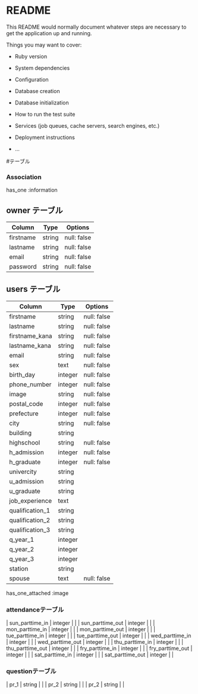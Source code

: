 # README

This README would normally document whatever steps are necessary to get the
application up and running.

Things you may want to cover:

* Ruby version

* System dependencies

* Configuration

* Database creation

* Database initialization

* How to run the test suite

* Services (job queues, cache servers, search engines, etc.)

* Deployment instructions

* ...


#テーブル

### Association
has_one :information

## owner テーブル

| Column    | Type   | Options     |
| ------    | ------ | ----------- |
| firstname | string | null: false |
| lastname  | string | null: false |
| email     | string | null: false |
| password  | string | null: false |

## users テーブル

| Column           | Type       | Options                        |
| ---------------- | ---------- | ------------------------------ |
| firstname        | string     | null: false                    |
| lastname         | string     | null: false                    |
| firstname_kana   | string     | null: false                    |
| lastname_kana    | string     | null: false                    |
| email            | string     | null: false                    |
| sex              | text       | null: false                    |
| birth_day        | integer    | null: false                    |
| phone_number     | integer    | null: false                    |
| image            | string     | null: false                    |
| postal_code      | integer    | null: false                    |
| prefecture       | integer    | null: false                    |
| city             | string     | null: false                    |
| building         | string     |                                |
| highschool       | string     | null: false                    |
| h_admission      | integer    | null: false                    |
| h_graduate       | integer    | null: false                    |
| univercity       | string     |                                |
| u_admission      | string     |                                |
| u_graduate       | string     |                                |
| job_experience   | text       |                                |
| qualification_1  | string     |                                |
| qualification_2  | string     |                                |
| qualification_3  | string     |                                |
| q_year_1         | integer    |                                |
| q_year_2         | integer    |                                |
| q_year_3         | integer    |                                |
| station          | string     |                                |
| spouse           | text       | null: false                    |

has_one_attached :image

### attendanceテーブル

| sun_parttime_in  | integer    |                                |
| sun_parttime_out | integer    |                                |
| mon_parttime_in  | integer    |                                |
| mon_parttime_out | integer    |                                |
| tue_parttime_in  | integer    |                                |
| tue_parttime_out | integer    |                                |
| wed_parttime_in  | integer    |                                |
| wed_parttime_out | integer    |                                |
| thu_parttime_in  | integer    |                                |
| thu_parttime_out | integer    |                                |
| fry_parttime_in  | integer    |                                |
| fry_parttime_out | integer    |                                |
| sat_parttime_in  | integer    |                                |
| sat_parttime_out | integer    |                                |


### questionテーブル

| pr_1             | string     |                                |
| pr_2             | string     |                                |
| pr_2             | string     |                                |

